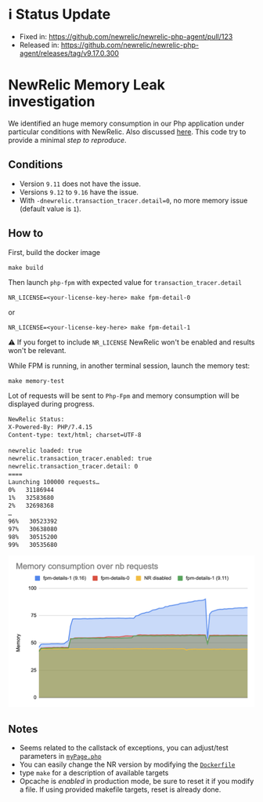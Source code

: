 # ℹ️ Status Update
* Fixed in: https://github.com/newrelic/newrelic-php-agent/pull/123
* Released in: https://github.com/newrelic/newrelic-php-agent/releases/tag/v9.17.0.300


# NewRelic Memory Leak investigation

We identified an huge memory consumption in our Php application under particular conditions with NewRelic.
Also discussed [here](https://discuss.newrelic.com/t/php-agent-9-serious-memory-leak-issues/80863/56).
This code try to provide a minimal _step to reproduce_.


## Conditions
* Version `9.11` does not have the issue.
* Versions `9.12` to `9.16` have the issue.
* With `-dnewrelic.transaction_tracer.detail=0`, no more memory issue (default value is `1`).

## How to
First, build the docker image
```
make build
```

Then launch `php-fpm` with expected value for `transaction_tracer.detail`
```
NR_LICENSE=<your-license-key-here> make fpm-detail-0
```
or
```
NR_LICENSE=<your-license-key-here> make fpm-detail-1
```

:warning: If you forget to include `NR_LICENSE` NewRelic won't be enabled and results won't be relevant.

While FPM is running, in another terminal session, launch the memory test:
```
make memory-test
```
Lot of requests will be sent to `Php-Fpm` and memory consumption will be displayed during progress.
``` 
NewRelic Status:
X-Powered-By: PHP/7.4.15
Content-type: text/html; charset=UTF-8

newrelic loaded: true
newrelic.transaction_tracer.enabled: true
newrelic.transaction_tracer.detail: 0
====
Launching 100000 requests…
0%   31186944
1%   32583680
2%   32698368
…
96%   30523392
97%   30638080
98%   30515200
99%   30535680
```

![Graph](graph.png)

## Notes

* Seems related to the callstack of exceptions, you can adjust/test parameters in [`myPage.php`](myPage.php)
* You can easily change the NR version by modifying the [`Dockerfile`](Dockerfile)
* type `make` for a description of available targets
* Opcache is *enabled* in production mode, be sure to reset it if you modify a file. If using provided makefile targets, reset is already done.
